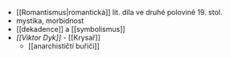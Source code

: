 - [[Romantismus|romantická]] lit. díla ve druhé polovině 19. stol.
- mystika, morbidnost
- [[dekadence]] a [[symbolismus]]
- *[[Viktor Dyk]]* - [[Krysař]]
	- [[anarchističtí buřiči]]